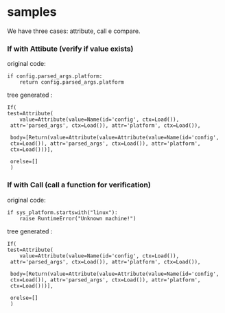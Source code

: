 # samples

We have three cases: attribute, call e compare.

### If with Attibute (verify if value exists)

original code:

```
if config.parsed_args.platform:
    return config.parsed_args.platform

```

tree generated :

```
If(
test=Attribute(
    value=Attribute(value=Name(id='config', ctx=Load()), 
 attr='parsed_args', ctx=Load()), attr='platform', ctx=Load()),
 
 body=[Return(value=Attribute(value=Attribute(value=Name(id='config', 
 ctx=Load()), attr='parsed_args', ctx=Load()), attr='platform', 
 ctx=Load()))],
 
 orelse=[]
 )
 ```


 ### If with Call (call a function for verification)

original code:

```
if sys_platform.startswith("linux"):
    raise RuntimeError("Unknown machine!")
```

tree generated :

```
If(
test=Attribute(
    value=Attribute(value=Name(id='config', ctx=Load()), 
 attr='parsed_args', ctx=Load()), attr='platform', ctx=Load()),
 
 body=[Return(value=Attribute(value=Attribute(value=Name(id='config', 
 ctx=Load()), attr='parsed_args', ctx=Load()), attr='platform', 
 ctx=Load()))],
 
 orelse=[]
 )
 ```